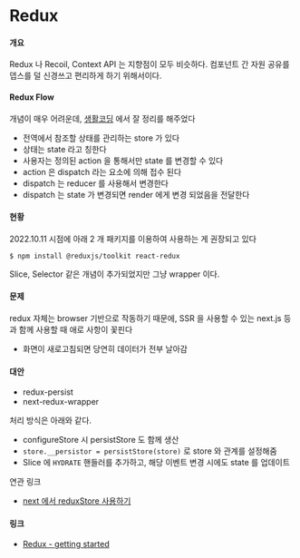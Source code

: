 # Redux

#### 개요
Redux 나 Recoil, Context API 는 지향점이 모두 비슷하다. 컴포넌트 간 자원 공유를 뎁스를 덜 신경쓰고 편리하게 하기 위해서이다.

#### Redux Flow
개념이 매우 어려운데, [생활코딩](https://www.youtube.com/watch?v=Jr9i3Lgb5Qc&list=PLuHgQVnccGMB-iGMgONoRPArZfjRuRNVc) 에서 잘 정리를 해주었다
- 전역에서 참조할 상태를 관리하는 store 가 있다
- 상태는 state 라고 칭한다
- 사용자는 정의된 action 을 통해서만 state 를 변경할 수 있다
- action 은 dispatch 라는 요소에 의해 접수 된다
- dispatch 는 reducer 를 사용해서 변경한다
- dispatch 는 state 가 변경되면 render 에게 변경 되었음을 전달한다

#### 현황
2022.10.11 시점에 아래 2 개 패키지를 이용하여 사용하는 게 권장되고 있다
```shell
$ npm install @reduxjs/toolkit react-redux
```
Slice, Selector 같은 개념이 추가되었지만 그냥 wrapper 이다.

#### 문제
redux 자체는 browser 기반으로 작동하기 때문에, SSR 을 사용할 수 있는 next.js 등과 함께 사용할 때 애로 사항이 꽃핀다
- 화면이 새로고침되면 당연히 데이터가 전부 날아감

#### 대안
- redux-persist
- next-redux-wrapper

처리 방식은 아래와 같다.
- configureStore 시 persistStore 도 함께 생산
- `store.__persistor = persistStore(store)` 로 store 와 관계를 설정해줌
- Slice 에 `HYDRATE` 핸들러를 추가하고, 해당 이벤트 변경 시에도 state 를 업데이트

연관 링크
- [next 에서 reduxStore 사용하기](https://github.com/kirill-konshin/next-redux-wrapper#usage-with-redux-persist)

#### 링크
- [Redux - getting started](https://ko.redux.js.org/introduction/getting-started/)

